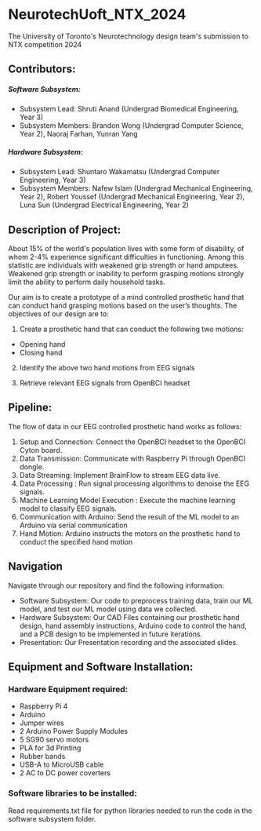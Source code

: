 # NeurotechUoft_NTX_2024
The University of Toronto's Neurotechnology design team's submission to NTX competition 2024

## Contributors:
##### Software Subsystem: 
* Subsystem Lead: Shruti Anand (Undergrad Biomedical Engineering, Year 3) 
* Subsystem Members: Brandon Wong (Undergrad Computer Science, Year 2), Naoraj Farhan, Yunran Yang
##### Hardware Subsystem:
* Subsystem Lead: Shuntaro Wakamatsu (Undergrad Computer Engineering, Year 3)
* Subsystem Members:
  Nafew Islam (Undergrad Mechanical Engineering, Year 2),
  Robert Youssef (Undergrad Mechanical Engineering, Year 2),
  Luna Sun (Undergrad Electrical Engineering, Year 2)

## Description of Project: 

About 15% of the world's population lives with some form of disability, of whom 2-4% experience significant difficulties in functioning. Among this statistic are individuals with weakened grip strength or hand amputees. Weakened grip strength or inability to perform grasping motions strongly limit the ability to perform daily household tasks. 

Our aim is to create a prototype of a mind controlled prosthetic hand that can conduct hand grasping motions based on the user’s thoughts. The objectives of our design are to: 
1) Create a prosthetic hand that can conduct the following two motions:
* Opening hand 
* Closing hand 

2) Identify the above two hand motions from EEG signals 

3) Retrieve relevant EEG signals from OpenBCI headset


## Pipeline:

The flow of data in our EEG controlled prosthetic hand works as follows:
1) Setup and Connection: Connect the OpenBCI headset to the OpenBCI Cyton board.
2) Data Transmission: Communicate with  Raspberry Pi through OpenBCI dongle. 
3) Data Streaming: Implement BrainFlow to stream EEG data live.
4) Data Processing : Run signal processing algorithms to denoise the EEG signals.
5) Machine Learning Model Execution : Execute the machine learning model to classify EEG signals.
6) Communication with Arduino: Send the result of the ML model to an Arduino via serial communication
7) Hand Motion: Arduino instructs the motors on the prosthetic hand to conduct the specified hand motion

## Navigation

Navigate through our repository and find the following information: 

* Software Subsystem: Our code to preprocess training data, train our ML model, and test our ML model using data we collected.
* Hardware Subsystem: Our CAD Files containing our prosthetic hand design, hand assembly instructions, Arduino code to control the hand, and a PCB design to be implemented in future iterations.
* Presentation: Our Presentation recording and the associated slides.

## Equipment and Software Installation: 

### Hardware Equipment required: 
* Raspberry Pi 4
* Arduino
* Jumper wires
* 2 Arduino Power Supply Modules
*  5 SG90 servo motors
*  PLA for 3d Printing
*  Rubber bands
*  USB-A to MicroUSB cable
*  2 AC to DC power coverters
  
### Software libraries to be installed: 
Read requirements.txt file for python libraries needed to run the code in the software subsystem folder. 


